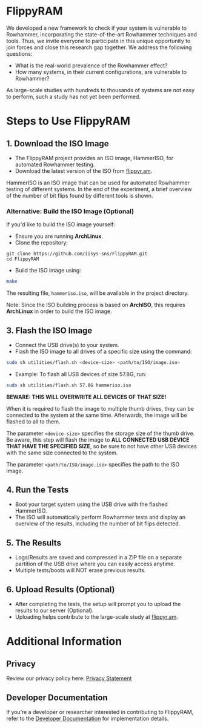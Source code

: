 # FlippyRAM
We developed a new framework to check if your system is vulnerable to Rowhammer, incorporating the state-of-the-art Rowhammer techniques and tools. Thus, we invite everyone to participate in this unique opportunity to join forces and close this research gap together. 
We address the following questions: 
- What is the real-world prevalence of the Rowhammer effect? 
- How many systems, in their current configurations, are vulnerable to Rowhammer?

As large-scale studies with hundreds to thousands of systems are not easy to perform, such a study has not yet been performed.

# Steps to Use FlippyRAM
## 1. Download the ISO Image
- The FlippyRAM project provides an ISO image, HammerISO, for automated Rowhammer testing.
- Download the latest version of the ISO from [flippyr.am](https://flippyr.am).

HammerISO is an ISO image that can be used for automated Rowhammer testing of
different systems. In the end of the experiment, a brief overview of the number
of bit flips found by different tools is shown.

### Alternative: Build the ISO Image (Optional)
If you'd like to build the ISO image yourself:
- Ensure you are running **ArchLinux**.
- Clone the repository:
```
git clone https://github.com/iisys-sns/FlippyRAM.git
cd FlippyRAM
```
- Build the ISO image using:
```bash
make
```

The resulting file, `hammeriso.iso`, will be available in the project directory.

Note: Since the ISO building process is based on **ArchISO**, this requires
**ArchLinux** in order to build the ISO image.

## 3. Flash the ISO Image
- Connect the USB drive(s) to your system.
- Flash the ISO image to all drives of a specific size using the command:
```bash
sudo sh utilities/flash.sh <device-size> <path/to/ISO/image.iso>
```
- Example:
To flash all USB devices of size 57.8G, run:
```bash
sudo sh utilities/flash.sh 57.8G hammeriso.iso
```
**BEWARE: THIS WILL OVERWRITE ALL DEVICES OF THAT SIZE!**

When it is required to flash the image to multiple thumb drives, they can be
connected to the system at the same time. Afterwards, the image will be flashed
to all to them.

The parameter `<device-size>` specifies the storage size of the thumb drive. Be
aware, this step will flash the image to **ALL CONNECTED USB DEVICE THAT HAVE
THE SPECIFIED SIZE**, so be sure to not have other USB devices with the same
size connected to the system.

The parameter `<path/to/ISO/image.iso>` specifies the path to the ISO image.

## 4. Run the Tests
- Boot your target system using the USB drive with the flashed HammerISO.
- The ISO will automatically perform Rowhammer tests and display an overview of the results, including the number of bit flips detected.

## 5. The Results
- Logs/Results are saved and compressed in a ZIP file on a separate partition of the USB drive where you can easily access anytime.
- Multiple tests/boots will NOT erase previous results.

## 6. Upload Results (Optional)
- After completing the tests, the setup will prompt you to upload the results to our server (Optional).
- Uploading helps contribute to the large-scale study at [flippyr.am](https://flippyr.am).

# Additional Information
## Privacy
Review our privacy policy here: [Privacy Statement](https://flippyr.am/privacy.html)

## Developer Documentation
If you’re a developer or researcher interested in contributing to FlippyRAM, refer to the [Developer Documentation](./dev-doc.md) for implementation details.
